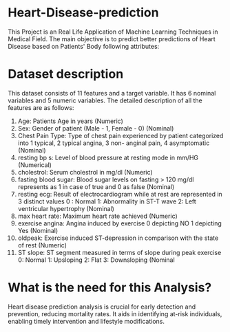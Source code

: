 # Heart-Disease-prediction
This Project is an Real Life Application of Machine Learning Techniques in Medical Field. The main objective is to predict better predictions of Heart Disease based on Patients' Body following attributes:
# Dataset description
This dataset consists of 11 features and a target variable. It has 6 nominal variables and 5 numeric variables. The detailed description of all the features are as follows:

1. Age: Patients Age in years (Numeric)
2. Sex: Gender of patient (Male - 1, Female - 0) (Nominal)
3. Chest Pain Type: Type of chest pain experienced by patient categorized into 1 typical, 2 typical angina, 3 non- anginal pain, 4 asymptomatic (Nominal)
4. resting bp s: Level of blood pressure at resting mode in mm/HG (Numerical)
5. cholestrol: Serum cholestrol in mg/dl (Numeric)
6. fasting blood sugar: Blood sugar levels on fasting > 120 mg/dl represents as 1 in case of true and 0 as false (Nominal)
7. resting ecg: Result of electrocardiogram while at rest are represented in 3 distinct values 0 : Normal 1: Abnormality in ST-T wave 2: Left ventricular hypertrophy (Nominal)
8. max heart rate: Maximum heart rate achieved (Numeric)
9. exercise angina: Angina induced by exercise 0 depicting NO 1 depicting Yes (Nominal)
10. oldpeak: Exercise induced ST-depression in comparison with the state of rest (Numeric)
11. ST slope: ST segment measured in terms of slope during peak exercise 0: Normal 1: Upsloping 2: Flat 3: Downsloping (Nominal

# What is the need for this Analysis?
Heart disease prediction analysis is crucial for early detection and prevention, reducing mortality rates. It aids in identifying at-risk individuals, enabling timely intervention and lifestyle modifications.
